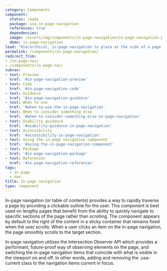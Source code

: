 ```yaml
---
category: Components
component:
  status: ready
  package: usa-in-page-navigation
  references: true
  dependencies:
  image: /assets/img/components/in-page-navigation/in-page-navigation.png
  demo: in-page-navigation
lead: "Hierarchical, in-page navigation to place at the side of a page."
permalink: /components/in-page-navigation/
redirect_from:
- /in-page-nav/
- /components/in-page-nav/
subnav:
- text: Preview
  href: '#in-page-navigation-preview'
- text: Code
  href: '#in-page-navigation-code'
- text: Guidance
  href: '#in-page-navigation-guidance'
- text: When to use
  href: '#when-to-use-the-in-page-navigation'
- text: When to consider something else
  href: '#when-to-consider-something-else-in-page-navigation'
- text: Usability guidance
  href: '#usability-guidance-in-page-navigation'
- text: Accessibility
  href: '#accessibility-in-page-navigation'
- text: Using the in-page navigation component
  href: '#using-the-in-page-navigation-component'
- text: Package
  href: '#in-page-navigation-package'
- text: References
  href: '#in-page-navigation-references'
tags:
  - in-page
  - nav
title: In-page navigation
type: component
---
```

In-page navigation (or table of contents) provides a way to rapidly traverse a page by providing a clickable outline for the user. This component is best used on lengthy pages that benefit from the ability to quickly navigate to specific sections of the page rather than scrolling. The component appears by default to the right of the content in a sticky container that remains fixed when the user scrolls. When a user clicks an item on the in-page navigation, the page smoothly scrolls to the target section.

In-page navigation utilizes the Intersection Observer API which provides a performant, future-proof way of observing elements on the page, and switching the in-page navigation items that coincide with what is visible in the viewport on and off. In other words, adding and removing the .usa-current class to the navigation items current in focus.